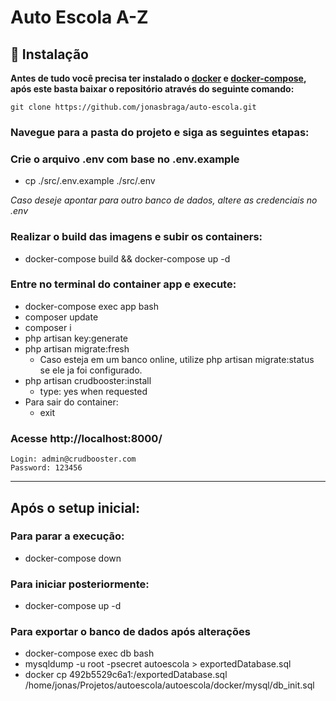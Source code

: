 # Auto Escola A-Z

## :construction_worker: Instalação

**Antes de tudo você precisa ter instalado o [docker](https://docs.docker.com/engine/install/) e [docker-compose](https://docs.docker.com/compose/install/), após este basta baixar o repositório através do seguinte comando:**

```git clone https://github.com/jonasbraga/auto-escola.git```

### Navegue para a pasta do projeto e siga as seguintes etapas:

### Crie o arquivo .env com base no .env.example
  - cp ./src/.env.example ./src/.env

*Caso deseje apontar para outro banco de dados, altere as credenciais no .env*

### Realizar o build das imagens e subir os containers:
 - docker-compose build && docker-compose up -d

### Entre no terminal do container app e execute:
 - docker-compose exec app bash
 - composer update
 - composer i
 - php artisan key:generate
 - php artisan migrate:fresh
   - Caso esteja em um banco online, utilize php artisan migrate:status se ele ja foi configurado.
 - php artisan crudbooster:install
   - type: yes when requested
 - Para sair do container:
   - exit

### Acesse http://localhost:8000/
  >
    Login: admin@crudbooster.com
    Password: 123456

---

## Após o setup inicial:

### Para parar a execução:
- docker-compose down

### Para iniciar posteriormente:
- docker-compose up -d


### Para exportar o banco de dados após alterações
- docker-compose exec db bash
- mysqldump -u root -psecret autoescola > exportedDatabase.sql
- docker cp 492b5529c6a1:/exportedDatabase.sql /home/jonas/Projetos/autoescola/autoescola/docker/mysql/db_init.sql


